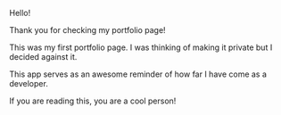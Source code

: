 Hello!

Thank you for checking my portfolio page!

This was my first portfolio page. I was thinking of making it private but I decided against it. 

This app  serves as an awesome reminder of how far I have come as a developer. 

If you are reading this, you are a cool person!

<!--
**Oscarlosg/Oscarlosg** is a ✨ _special_ ✨ repository because its `README.md` (this file) appears on your GitHub profile.

Here are some ideas to get you started:

- 🔭 I’m currently working on ...
- 🌱 I’m currently learning ...
- 👯 I’m looking to collaborate on ...
- 🤔 I’m looking for help with ...
- 💬 Ask me about ...
- 📫 How to reach me: ...
- 😄 Pronouns: ...
- ⚡ Fun fact: ...
-->
